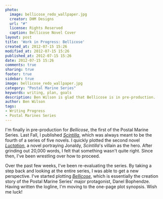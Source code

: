```yaml
---
photo:
  image: bellicose_redo_wallpaper.jpg
  creator: DHM Designs
  url: "#"
  license: Rights Reserved
  caption: Bellicose Novel Cover
layout: post
title: 'Work in Progress: Bellicose'
created_at: 2012-07-15 15:26
modified_at: 2012-07-15 15:26
published_at: 2012-07-15 15:26
date: 2012-07-15 15:26
comments: true
sharing: true
footer: true
sidebar: true
image: bellicose_redo_wallpaper.jpg
category: "Postal Marine Series"
keywords: writing, plan, goals
description: Ben Wilson is glad that Bellicose is in pre-production.
author: Ben Wilson
tags:
- Writing Progress
- Postal Marines Series
---
```

I'm finally in pre-production for *Bellicose*, the first of the Postal Marine Series. Last Fall, I published *[Scintilla](/postal-marine-series/)*, which was always meant to be the fourth of a series of five novels. I quickly plotted the second novel *[Luctation](/postal-marine-series/)*, a novel portraying Jonaldy, *Scintilla*'s villain as the hero. After grinding out 20,000 words, I felt that something wasn't quite right. Since then, I've been wrestling over how to proceed.

<!-- more -->
Over the past few weeks, I've been re-evaluating the series. By taking a step back and looking at the entire series, I was able to get a new perspective. I've started plotting *[Bellicose](/postal-marine-series/)*, which is essentially the creation story of the Postal Marine Series' major protagonist, Danel Bophendze. Having written the logline, I'm moving to the one-page plot synopsis. Wish me luck!
